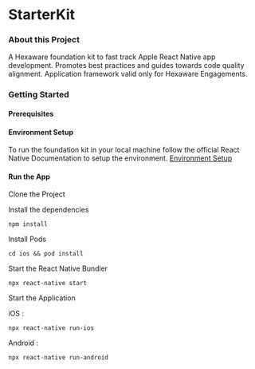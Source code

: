 # StarterKit

### About this Project

A Hexaware foundation kit to fast track Apple React Native app development. Promotes best practices and guides towards code quality alignment.
Application framework valid only for Hexaware Engagements.

### Getting Started

#### Prerequisites
#### Environment Setup

To run the foundation kit in your local machine follow the official React Native Documentation to setup the environment.
[Environment Setup](https://reactnative.dev/docs/environment-setup)

#### Run the App

Clone the Project

Install the dependencies

```
npm install
```
Install Pods

```
cd ios && pod install
```

Start the React Native Bundler

```
npx react-native start
```

Start the Application

iOS : 

```
npx react-native run-ios
```

Android : 

```
npx react-native run-android
```



